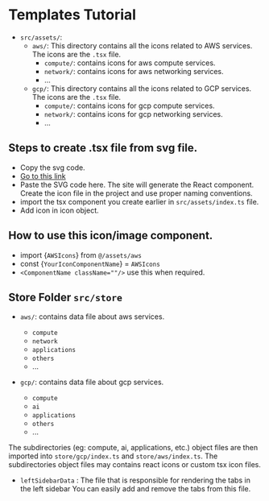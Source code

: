 
# Templates Tutorial

- `src/assets/`:
    - `aws/`: This directory contains all the icons related to AWS services. The icons are the `.tsx` file.
        - `compute/`: contains icons for aws compute services.
        - `network/`: contains icons for aws networking services.
        - ...
    - `gcp/`: This directory contains all the icons related to GCP services. The icons are the `.tsx` file.
        - `compute/`: contains icons for gcp compute services.
        - `network/`: contains icons for gcp networking services.
        - ...



## Steps to create .tsx file from svg file.

- Copy the svg code.
- [Go to this link](https://react-svgr.com/playground/?dimensions=false&jsxRuntime=automatic)
- Paste the SVG code here. The site will generate the React component. Create the icon file in the project and use proper naming conventions.
- import the tsx component you create earlier in `src/assets/index.ts` file.
- Add icon in icon object.

## How to use this icon/image component.

- import {`AWSIcons`} from `@/assets/aws`
- const {`YourIconComponentName`} =  `AWSIcons`
- `<ComponentName className=""/>` use this when required.



## Store Folder `src/store`

- `aws/`: contains data file about aws services.
    - `compute`
    - `network`
    - `applications`
    - `others`
    - ...

- `gcp/`: contains data file about gcp services.
    - `compute`
    - `ai`
    - `applications`
    - `others`
    - ...

The subdirectories (eg: compute, ai, applications, etc.) object files are then imported into `store/gcp/index.ts` and `store/aws/index.ts`. The subdirectories object files may contains react icons or custom tsx icon files.

- `leftSidebarData` : The file that is responsible for rendering the tabs in the left sidebar You can easily add and remove the tabs from this file.